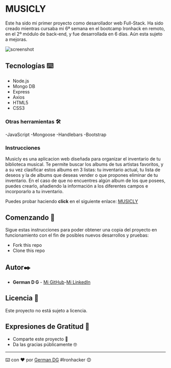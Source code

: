 # MUSICLY

  Este ha sido mi primer proyecto como desarollador web Full-Stack. Ha sido creado mientras cursaba mi 6ª semana en el bootcamp Ironhack en remoto, en el 2º módulo de back-end, y fue desarrollada en 6 días. Aún esta sujeto a mejoras.
  
![screenshot](https://ibb.co/GJqRxN0)


## Tecnologías ⌨️
- Node.js
- Mongo DB
- Express
- Axios
- HTML5
- CSS3
### Otras herramientas 🛠️
-JavaScript
-Mongoose
-Handlebars
-Bootstrap


### Instrucciones 

  Musicly es una aplicacion web diseñada para organizar el inventario de tu biblioteca musical. Te permite buscar los albums de tus artistas favoritos, y a su vez clasificar estos albums en 3 listas: tu inventario actual, tu lista de deseos y la de albums que deseas vender o que propones eliminar de tu inventario. En el caso de que no encuentres algún album de los que posees, puedes crearlo, añadiendo la información a los diferentes campos e incorporarlo a tu inventario. 
  
  
 
  Puedes probar haciendo **click** en el siguiente enlace: [MUSICLY](https://mymusicly.herokuapp.com/)

  
## Comenzando 🚀

Sigue estas instrucciones para poder obtener una copia del proyecto en funcionamiento con el fin de posibles nuevos desarrollos y pruebas:

- Fork this repo
- Clone this repo

## Autor✒️

* **German D G** - [Mi GitHub](https://github.com/GermanDG6)-[Mi LinkedIn](https://www.linkedin.com/in/germandelgadogarcia/)

## Licencia 📄

Este proyecto no está sujeto a licencia.

## Expresiones de Gratitud 🎁

* Comparte este proyecto 📢
* Da las gracias públicamente 🤓

---
⌨️ con ❤️ por [German DG](https://www.linkedin.com/in/germandelgadogarcia/) #Ironhacker 😊